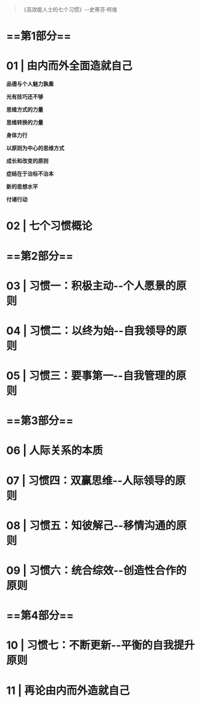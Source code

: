 > 《高效能人士的七个习惯》--史蒂芬·柯维

# ==第1部分==

# 01 | 由内而外全面造就自己

**品德与个人魅力孰重**

**光有技巧还不够**

**思维方式的力量**

**思维转换的力量**

**身体力行**

**以原则为中心的思维方式**

**成长和改变的原则**



**症结在于治标不治本**

**新的思想水平**

**付诸行动**

# 02 | 七个习惯概论



# ==第2部分==

# 03 | 习惯一：积极主动--个人愿景的原则

# 04 | 习惯二：以终为始--自我领导的原则

# 05 | 习惯三：要事第一--自我管理的原则



# ==第3部分==

# 06 | 人际关系的本质

# 07 | 习惯四：双赢思维--人际领导的原则

# 08 | 习惯五：知彼解己--移情沟通的原则

# 09 | 习惯六：统合综效--创造性合作的原则



# ==第4部分==



# 10 | 习惯七：不断更新--平衡的自我提升原则

# 11 | 再论由内而外造就自己











